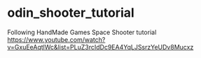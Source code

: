 # odin_shooter_tutorial
Following HandMade Games Space Shooter tutorial
https://www.youtube.com/watch?v=GxuEeAqtlWc&list=PLuZ3rcIdDc9EA4YqLJSsrzYeUDv8Mucxz
